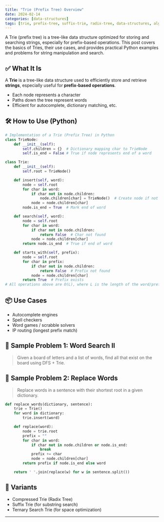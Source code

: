 ```yaml
---
title: "Trie (Prefix Tree) Overview"
date: 2024-02-14
categories: [data-structures]
tags: [trie, prefix-tree, suffix-trie, radix-tree, data-structures, algorithms, python, coding-interview, leetcode, tutorial, guide, programming, autocomplete, spell-check, string-search, problem-solving, big-o, time-complexity, word-games, ip-routing]
---
```


A Trie (prefix tree) is a tree-like data structure optimized for storing and searching strings, especially for prefix-based operations. This post covers the basics of Tries, their use cases, and provides practical Python examples and problems for string manipulation and search.

## ✅ What It Is
A **Trie** is a tree-like data structure used to efficiently store and retrieve **strings**, especially useful for **prefix-based operations**.

- Each node represents a character
- Paths down the tree represent words
- Efficient for autocomplete, dictionary matching, etc.

## 🛠️ How to Use (Python)

```python
# Implementation of a Trie (Prefix Tree) in Python
class TrieNode:
    def __init__(self):
        self.children = {}  # Dictionary mapping char to TrieNode
        self.is_end = False # True if node represents end of a word

class Trie:
    def __init__(self):
        self.root = TrieNode()

    def insert(self, word):
        node = self.root
        for char in word:
            if char not in node.children:
                node.children[char] = TrieNode()  # Create node if not present
            node = node.children[char]
        node.is_end = True  # Mark end of word

    def search(self, word):
        node = self.root
        for char in word:
            if char not in node.children:
                return False  # Char not found
            node = node.children[char]
        return node.is_end  # True if end of word

    def starts_with(self, prefix):
        node = self.root
        for char in prefix:
            if char not in node.children:
                return False  # Prefix not found
            node = node.children[char]
        return True  # Prefix exists
# All operations above are O(L), where L is the length of the word/prefix
```

## 📦 Use Cases
- Autocomplete engines
- Spell checkers
- Word games / scrabble solvers
- IP routing (longest prefix match)

## 📘 Sample Problem 1: Word Search II
> Given a board of letters and a list of words, find all that exist on the board using DFS + Trie.

## 📘 Sample Problem 2: Replace Words
> Replace words in a sentence with their shortest root in a given dictionary.

```python
def replace_words(dictionary, sentence):
    trie = Trie()
    for word in dictionary:
        trie.insert(word)

    def replace(word):
        node = trie.root
        prefix = ""
        for char in word:
            if char not in node.children or node.is_end:
                break
            prefix += char
            node = node.children[char]
        return prefix if node.is_end else word

    return ' '.join(replace(w) for w in sentence.split())
```

## 🔁 Variants
- Compressed Trie (Radix Tree)
- Suffix Trie (for substring search)
- Ternary Search Trie (for space optimization)

---
